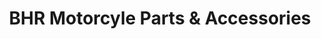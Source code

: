 ---
title: "BHR Motorcyle Parts & Accessories"
url: /quezon-city/bhr-motorcyle-parts-and-accessories/
shop: motorcycle
---
